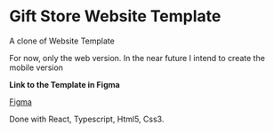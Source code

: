 # Gift Store Website Template

A clone of Website Template

For now, only the web version. In the near future I intend to create the mobile version

**Link to the Template in Figma**

[Figma](<https://www.figma.com/file/TyB1HZhmfn99XOmV4i9fQb/Freebie---Gift-Store-Website-Template-(Copy)?node-id=0%3A1>)

Done with React, Typescript, Html5, Css3.
